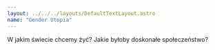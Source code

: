 ```yaml
---
layout: ../../../layouts/DefaultTextLayout.astro
name: "Gender Utopia"
---
```


W jakim świecie chcemy żyć? Jakie byłoby doskonałe społeczeństwo?
